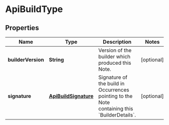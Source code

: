 
# ApiBuildType

## Properties
Name | Type | Description | Notes
------------ | ------------- | ------------- | -------------
**builderVersion** | **String** | Version of the builder which produced this Note. |  [optional]
**signature** | [**ApiBuildSignature**](ApiBuildSignature.md) | Signature of the build in Occurrences pointing to the Note containing this &#x60;BuilderDetails&#x60;. |  [optional]




